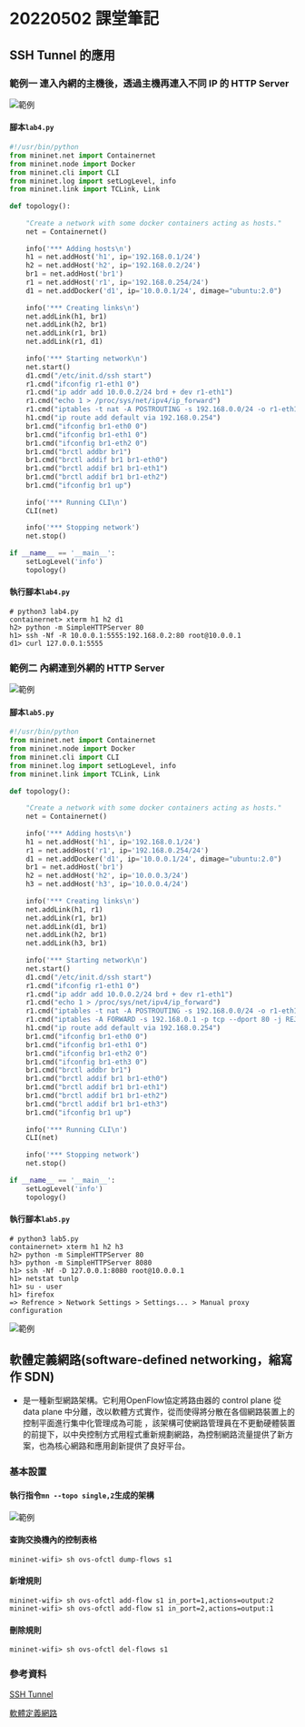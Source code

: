 # 20220502 課堂筆記
## SSH Tunnel 的應用
### 範例一 連入內網的主機後，透過主機再連入不同 IP 的 HTTP Server
![範例](../IMAGE/ubundu0502_1.png)
#### 腳本`lab4.py`
```py
#!/usr/bin/python
from mininet.net import Containernet
from mininet.node import Docker
from mininet.cli import CLI
from mininet.log import setLogLevel, info
from mininet.link import TCLink, Link
 
def topology():
 
    "Create a network with some docker containers acting as hosts."
    net = Containernet()
 
    info('*** Adding hosts\n')
    h1 = net.addHost('h1', ip='192.168.0.1/24')
    h2 = net.addHost('h2', ip='192.168.0.2/24')
    br1 = net.addHost('br1')
    r1 = net.addHost('r1', ip='192.168.0.254/24')
    d1 = net.addDocker('d1', ip='10.0.0.1/24', dimage="ubuntu:2.0")
 
    info('*** Creating links\n')
    net.addLink(h1, br1)
    net.addLink(h2, br1)
    net.addLink(r1, br1)
    net.addLink(r1, d1)
   
    info('*** Starting network\n')
    net.start()
    d1.cmd("/etc/init.d/ssh start")
    r1.cmd("ifconfig r1-eth1 0")
    r1.cmd("ip addr add 10.0.0.2/24 brd + dev r1-eth1")
    r1.cmd("echo 1 > /proc/sys/net/ipv4/ip_forward")
    r1.cmd("iptables -t nat -A POSTROUTING -s 192.168.0.0/24 -o r1-eth1 -j MASQUERADE")
    h1.cmd("ip route add default via 192.168.0.254")
    br1.cmd("ifconfig br1-eth0 0")
    br1.cmd("ifconfig br1-eth1 0")
    br1.cmd("ifconfig br1-eth2 0")
    br1.cmd("brctl addbr br1")
    br1.cmd("brctl addif br1 br1-eth0")
    br1.cmd("brctl addif br1 br1-eth1")
    br1.cmd("brctl addif br1 br1-eth2")
    br1.cmd("ifconfig br1 up") 
 
    info('*** Running CLI\n')
    CLI(net)
 
    info('*** Stopping network')
    net.stop()
 
if __name__ == '__main__':
    setLogLevel('info')
    topology()
```
#### 執行腳本`lab4.py`
```
# python3 lab4.py
containernet> xterm h1 h2 d1
h2> python -m SimpleHTTPServer 80
h1> ssh -Nf -R 10.0.0.1:5555:192.168.0.2:80 root@10.0.0.1
d1> curl 127.0.0.1:5555
```
### 範例二 內網連到外網的 HTTP Server
![範例](../IMAGE/ubundu0502_2.png)
#### 腳本`lab5.py`
```py
#!/usr/bin/python
from mininet.net import Containernet
from mininet.node import Docker
from mininet.cli import CLI
from mininet.log import setLogLevel, info
from mininet.link import TCLink, Link
 
def topology():
 
    "Create a network with some docker containers acting as hosts."
    net = Containernet()
 
    info('*** Adding hosts\n')
    h1 = net.addHost('h1', ip='192.168.0.1/24')
    r1 = net.addHost('r1', ip='192.168.0.254/24')
    d1 = net.addDocker('d1', ip='10.0.0.1/24', dimage="ubuntu:2.0")
    br1 = net.addHost('br1')
    h2 = net.addHost('h2', ip='10.0.0.3/24')
    h3 = net.addHost('h3', ip='10.0.0.4/24')
 
    info('*** Creating links\n')
    net.addLink(h1, r1)
    net.addLink(r1, br1)
    net.addLink(d1, br1)
    net.addLink(h2, br1)
    net.addLink(h3, br1)
   
    info('*** Starting network\n')
    net.start()
    d1.cmd("/etc/init.d/ssh start")
    r1.cmd("ifconfig r1-eth1 0")
    r1.cmd("ip addr add 10.0.0.2/24 brd + dev r1-eth1")
    r1.cmd("echo 1 > /proc/sys/net/ipv4/ip_forward")
    r1.cmd("iptables -t nat -A POSTROUTING -s 192.168.0.0/24 -o r1-eth1 -j MASQUERADE")
    r1.cmd("iptables -A FORWARD -s 192.168.0.1 -p tcp --dport 80 -j REJECT")
    h1.cmd("ip route add default via 192.168.0.254")
    br1.cmd("ifconfig br1-eth0 0")
    br1.cmd("ifconfig br1-eth1 0")
    br1.cmd("ifconfig br1-eth2 0")
    br1.cmd("ifconfig br1-eth3 0")
    br1.cmd("brctl addbr br1")
    br1.cmd("brctl addif br1 br1-eth0")
    br1.cmd("brctl addif br1 br1-eth1")
    br1.cmd("brctl addif br1 br1-eth2")
    br1.cmd("brctl addif br1 br1-eth3")
    br1.cmd("ifconfig br1 up") 
   
    info('*** Running CLI\n')
    CLI(net)
 
    info('*** Stopping network')
    net.stop()
 
if __name__ == '__main__':
    setLogLevel('info')
    topology()
```
#### 執行腳本`lab5.py`
```
# python3 lab5.py
containernet> xterm h1 h2 h3
h2> python -m SimpleHTTPServer 80
h3> python -m SimpleHTTPServer 8080
h1> ssh -Nf -D 127.0.0.1:8080 root@10.0.0.1
h1> netstat tunlp
h1> su - user
h1> firefox
=> Refrence > Network Settings > Settings... > Manual proxy configuration
```
![範例](../IMAGE/ubundu0502_3.png)
## 軟體定義網路(software-defined networking，縮寫作 SDN)
* 是一種新型網路架構。它利用OpenFlow協定將路由器的 control plane 從 data plane 中分離，改以軟體方式實作，從而使得將分散在各個網路裝置上的控制平面進行集中化管理成為可能 ，該架構可使網路管理員在不更動硬體裝置的前提下，以中央控制方式用程式重新規劃網路，為控制網路流量提供了新方案，也為核心網路和應用創新提供了良好平台。
### 基本設置
#### 執行指令`mn --topo single,2`生成的架構
![範例](../IMAGE/ubundu0502_4.png)
#### 查詢交換機內的控制表格
```
mininet-wifi> sh ovs-ofctl dump-flows s1
```
#### 新增規則
```
mininet-wifi> sh ovs-ofctl add-flow s1 in_port=1,actions=output:2
mininet-wifi> sh ovs-ofctl add-flow s1 in_port=2,actions=output:1
```
#### 刪除規則
```
mininet-wifi> sh ovs-ofctl del-flows s1
```
### 參考資料
[SSH Tunnel](http://csie.nqu.edu.tw/smallko/sdn/sshtunnel.htm)

[軟體定義網路](https://zh.m.wikipedia.org/zh-tw/%E8%BB%9F%E9%AB%94%E5%AE%9A%E7%BE%A9%E7%B6%B2%E8%B7%AF)